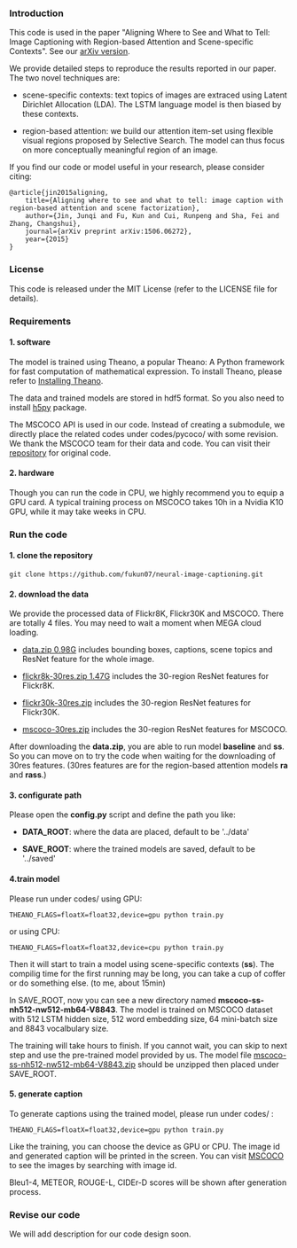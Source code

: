 ### Introduction
This code is used in the paper "Aligning Where to See and What to Tell: Image Captioning with Region-based Attention and Scene-specific Contexts". See our [arXiv version](http://arxiv.org/abs/1506.06272).

We provide detailed steps to reproduce the results reported in our paper. The two novel techniques are:

- scene-specific contexts: text topics of images are extraced using Latent Dirichlet Allocation (LDA). The LSTM language model is then biased by these contexts.

- region-based attention: we build our attention item-set using flexible visual regions proposed by Selective Search. The model can thus focus on more conceptually meaningful region of an image.

If you find our code or model useful in your research, please consider citing:

	@article{jin2015aligning,
  		title={Aligning where to see and what to tell: image caption with region-based attention and scene factorization},
  		author={Jin, Junqi and Fu, Kun and Cui, Runpeng and Sha, Fei and Zhang, Changshui},
  		journal={arXiv preprint arXiv:1506.06272},
  		year={2015}
	}



### License
This code is released under the MIT License (refer to the LICENSE file for details).


### Requirements
#### 1. software
The model is trained using Theano, a popular  Theano: A Python framework for fast computation of mathematical expression. To install Theano, please refer to  [Installing Theano](http://deeplearning.net/software/theano/install.html#install).

The data and trained models are stored in hdf5 format. So you also need to install [h5py](http://docs.h5py.org/en/latest/build.html) package.

The MSCOCO API is used in our code. Instead of creating a submodule, we directly place the related codes under codes/pycoco/ with some revision. We thank the MSCOCO team for their data and code. You can visit their [repository](https://github.com/tylin/coco-caption) for original code.

#### 2. hardware
Though you can run the code in CPU, we highly recommend you to equip a GPU card. A typical training process on MSCOCO takes 10h in a Nvidia K10 GPU, while it may take weeks in CPU.


### Run the code
#### 1. clone the repository
	git clone https://github.com/fukun07/neural-image-captioning.git

#### 2. download the data
We provide the processed data of Flickr8K, Flickr30K and MSCOCO. There are totally 4 files. You may need to wait a moment when MEGA cloud loading.

-  [data.zip 0.98G](https://mega.nz/#!N4IEBQJC!MEmjk9QwdnjcgGgnyAd3dlJ3znkhDoPWYuXOPuGtZoQ) includes bounding boxes, captions, scene topics and ResNet feature for the whole image.

- [flickr8k-30res.zip 1.47G](https://mega.nz/#!dxhgSIyR!DDGmRr-KJguHzqCg15uhAMcBLB_cVNiZXcf2WWF9btE) includes the 30-region ResNet features for Flickr8K.

- [flickr30k-30res.zip]() includes the 30-region ResNet features for Flickr30K.

- [mscoco-30res.zip]() includes the 30-region ResNet features for MSCOCO.

After downloading the **data.zip**, you are able to run model **baseline** and **ss**. So you can move on to try the code when waiting for the downloading of 30res features. (30res features are for the region-based attention models **ra** and **rass**.)

#### 3. configurate path
Please open the **config.py** script and define the path you like:

- **DATA_ROOT**: where the data are placed, default to be '../data'

- **SAVE_ROOT**: where the trained models are saved, default to be '../saved'

#### 4.train model
Please run under codes/ using GPU:

	THEANO_FLAGS=floatX=float32,device=gpu python train.py

or using CPU:

	THEANO_FLAGS=floatX=float32,device=cpu python train.py

Then it will start to train a model using scene-specific contexts (**ss**). The compilig time for the first running may be long, you can take a cup of coffer or do something else. (to me, about 15min)

In SAVE_ROOT, now you can see a new directory named **mscoco-ss-nh512-nw512-mb64-V8843**. The model is trained on MSCOCO dataset with 512 LSTM hidden size, 512 word embedding size, 64 mini-batch size and 8843 vocalbulary size.

The training will take hours to finish. If you cannot wait, you can skip to next step and use the pre-trained model provided by us. The model file [mscoco-ss-nh512-nw512-mb64-V8843.zip](https://mega.nz/#!90wkSYwB!kIuWwplSD69vGzGDKKXiLIfhEQzrYwrqf7Kboh7X2kA) should be unzipped then placed under SAVE_ROOT.

#### 5. generate caption
To generate captions using the trained model, please run under codes/ :

	THEANO_FLAGS=floatX=float32,device=gpu python train.py

Like the training, you can choose the device as GPU or CPU. The image id and generated caption will be printed in the screen. You can visit [MSCOCO](http://mscoco.org/explore/) to see the images by searching with image id.

Bleu1-4, METEOR, ROUGE-L, CIDEr-D scores will be shown after generation process.


### Revise our code
We will add description for our code design soon.













